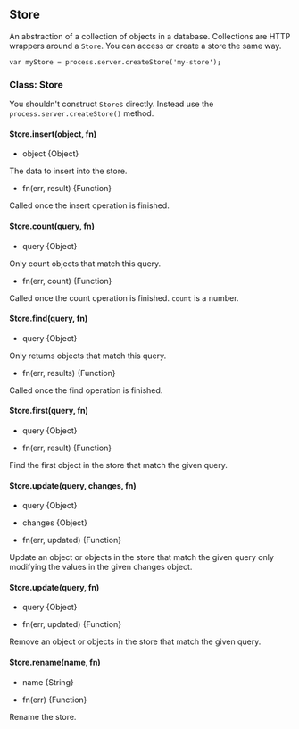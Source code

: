 <!--{
  title: 'Store',
  tags: ['db', 'store', 'createStore']
}-->

## Store

An abstraction of a collection of objects in a database. Collections are HTTP wrappers around a `Store`. You can access or create a store the same way.

    var myStore = process.server.createStore('my-store');

### Class: Store

You shouldn't construct `Store`s directly. Instead use the `process.server.createStore()` method.

#### Store.insert(object, fn) <!-- ref -->

* object {Object}

The data to insert into the store.

* fn(err, result) {Function}

Called once the insert operation is finished.

#### Store.count(query, fn) <!-- ref -->

* query {Object}

Only count objects that match this query.

* fn(err, count) {Function}

Called once the count operation is finished. `count` is a number.

#### Store.find(query, fn) <!-- ref -->

* query {Object}

Only returns objects that match this query.

* fn(err, results) {Function}

Called once the find operation is finished.

#### Store.first(query, fn) <!-- ref -->

* query {Object}

* fn(err, result) {Function}

Find the first object in the store that match the given query.

#### Store.update(query, changes, fn) <!-- ref -->

* query {Object}

* changes {Object}

* fn(err, updated) {Function}

Update an object or objects in the store that match the given query only modifying the values in the given changes object.

#### Store.update(query, fn) <!-- ref -->

* query {Object}

* fn(err, updated) {Function}

Remove an object or objects in the store that match the given query.

#### Store.rename(name, fn) <!-- ref -->

* name {String}

* fn(err) {Function}

Rename the store.


